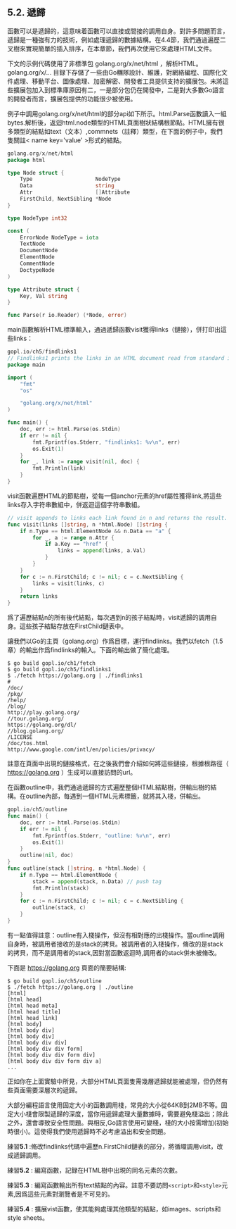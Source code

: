 ## 5.2. 遞歸

函數可以是遞歸的，這意味着函數可以直接或間接的調用自身。對許多問題而言，遞歸是一種強有力的技術，例如處理遞歸的數據結構。在4.4節，我們通過遍歷二叉樹來實現簡單的插入排序，在本章節，我們再次使用它來處理HTML文件。

下文的示例代碼使用了非標準包 golang.org/x/net/html ，解析HTML。golang.org/x/... 目録下存儲了一些由Go糰隊設計、維護，對網絡編程、国際化文件處理、移動平台、圖像處理、加密解密、開發者工具提供支持的擴展包。未將這些擴展包加入到標準庫原因有二，一是部分包仍在開發中，二是對大多數Go語言的開發者而言，擴展包提供的功能很少被使用。

例子中調用golang.org/x/net/html的部分api如下所示。html.Parse函數讀入一組bytes.解析後，返迴html.node類型的HTML頁面樹狀結構根節點。HTML擁有很多類型的結點如text（文本）,commnets（註釋）類型，在下面的例子中，我們 隻關註< name key='value' >形式的結點。

```Go
golang.org/x/net/html
package html

type Node struct {
    Type                    NodeType
    Data                    string
    Attr                    []Attribute
    FirstChild, NextSibling *Node
}

type NodeType int32

const (
    ErrorNode NodeType = iota
    TextNode
    DocumentNode
    ElementNode
    CommentNode
    DoctypeNode
)

type Attribute struct {
    Key, Val string
}

func Parse(r io.Reader) (*Node, error)
```

main函數解析HTML標準輸入，通過遞歸函數visit獲得links（鏈接），併打印出這些links：

```Go
gopl.io/ch5/findlinks1
// Findlinks1 prints the links in an HTML document read from standard input.
package main

import (
    "fmt"
    "os"

    "golang.org/x/net/html"
)

func main() {
    doc, err := html.Parse(os.Stdin)
    if err != nil {
        fmt.Fprintf(os.Stderr, "findlinks1: %v\n", err)
        os.Exit(1)
    }
    for _, link := range visit(nil, doc) {
        fmt.Println(link)
    }
}
```

visit函數遍歷HTML的節點樹，從每一個anchor元素的href屬性獲得link,將這些links存入字符串數組中，併返迴這個字符串數組。

```Go
// visit appends to links each link found in n and returns the result.
func visit(links []string, n *html.Node) []string {
    if n.Type == html.ElementNode && n.Data == "a" {
        for _, a := range n.Attr {
            if a.Key == "href" {
                links = append(links, a.Val)
            }
        }
    }
    for c := n.FirstChild; c != nil; c = c.NextSibling {
        links = visit(links, c)
    }
    return links
}
```

爲了遍歷結點n的所有後代結點，每次遇到n的孩子結點時，visit遞歸的調用自身。這些孩子結點存放在FirstChild鏈表中。

讓我們以Go的主頁（golang.org）作爲目標，運行findlinks。我們以fetch（1.5章）的輸出作爲findlinks的輸入。下面的輸出做了簡化處理。

```
$ go build gopl.io/ch1/fetch
$ go build gopl.io/ch5/findlinks1
$ ./fetch https://golang.org | ./findlinks1
#
/doc/
/pkg/
/help/
/blog/
http://play.golang.org/
//tour.golang.org/
https://golang.org/dl/
//blog.golang.org/
/LICENSE
/doc/tos.html
http://www.google.com/intl/en/policies/privacy/
```

註意在頁面中出現的鏈接格式，在之後我們會介紹如何將這些鏈接，根據根路徑（ https://golang.org ）生成可以直接訪問的url。

在函數outline中，我們通過遞歸的方式遍歷整個HTML結點樹，併輸出樹的結構。在outline內部，每遇到一個HTML元素標籤，就將其入棧，併輸出。

```Go
gopl.io/ch5/outline
func main() {
    doc, err := html.Parse(os.Stdin)
    if err != nil {
        fmt.Fprintf(os.Stderr, "outline: %v\n", err)
        os.Exit(1)
    }
    outline(nil, doc)
}
func outline(stack []string, n *html.Node) {
    if n.Type == html.ElementNode {
        stack = append(stack, n.Data) // push tag
        fmt.Println(stack)
    }
    for c := n.FirstChild; c != nil; c = c.NextSibling {
        outline(stack, c)
    }
}
```

有一點值得註意：outline有入棧操作，但沒有相對應的出棧操作。當outline調用自身時，被調用者接收的是stack的拷貝。被調用者的入棧操作，脩改的是stack的拷貝，而不是調用者的stack,因對當函數返迴時,調用者的stack併未被脩改。

下面是 https://golang.org 頁面的簡要結構:

```
$ go build gopl.io/ch5/outline
$ ./fetch https://golang.org | ./outline
[html]
[html head]
[html head meta]
[html head title]
[html head link]
[html body]
[html body div]
[html body div]
[html body div div]
[html body div div form]
[html body div div form div]
[html body div div form div a]
...
```

正如你在上面實驗中所見，大部分HTML頁面隻需幾層遞歸就能被處理，但仍然有些頁面需要深層次的遞歸。

大部分編程語言使用固定大小的函數調用棧，常見的大小從64KB到2MB不等。固定大小棧會限製遞歸的深度，當你用遞歸處理大量數據時，需要避免棧溢出；除此之外，還會導致安全性問題。與相反,Go語言使用可變棧，棧的大小按需增加(初始時很小)。這使得我們使用遞歸時不必考慮溢出和安全問題。

練習**5.1** :脩改findlinks代碼中遍歷n.FirstChild鏈表的部分，將循環調用visit，改成遞歸調用。

練習**5.2** : 編寫函數，記録在HTML樹中出現的同名元素的次數。

練習**5.3** : 編寫函數輸出所有text結點的內容。註意不要訪問`<script>`和`<style>`元素,因爲這些元素對瀏覽者是不可見的。

練習**5.4** : 擴展vist函數，使其能夠處理其他類型的結點，如images、scripts和style sheets。
